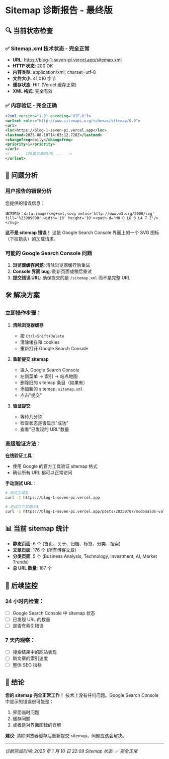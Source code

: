 # Sitemap 诊断报告 - 最终版

## 🔍 当前状态检查

### ✅ Sitemap.xml 技术状态 - 完全正常

- **URL**: https://blog-1-seven-pi.vercel.app/sitemap.xml
- **HTTP 状态**: 200 OK
- **内容类型**: application/xml; charset=utf-8
- **文件大小**: 41,010 字节
- **缓存状态**: HIT (Vercel 缓存正常)
- **XML 格式**: 完全有效

### ✅ 内容验证 - 完全正确

```xml
<?xml version="1.0" encoding="UTF-8"?>
<urlset xmlns="http://www.sitemaps.org/schemas/sitemap/0.9">
<url>
<loc>https://blog-1-seven-pi.vercel.app</loc>
<lastmod>2025-08-10T14:03:12.720Z</lastmod>
<changefreq>daily</changefreq>
<priority>1</priority>
</url>
<!-- ... 176篇文章的URL ... -->
</urlset>
```

## 🎯 问题分析

### 用户报告的错误分析

您提供的错误信息：

```
请求网址：data:image/svg+xml,<svg xmlns='http://www.w3.org/2000/svg' fill='%23909090' width='10' height='10'><path d='M0 0 L8 0 L4 7 Z'/></svg>
```

**这不是 sitemap 错误！** 这是 Google Search Console 界面上的一个 SVG 图标（下拉箭头）的加载请求。

### 可能的 Google Search Console 问题

1. **浏览器缓存问题**: 清除浏览器缓存后重试
2. **Console 界面 bug**: 刷新页面或稍后重试
3. **提交错误 URL**: 确保提交的是 `/sitemap.xml` 而不是完整 URL

## 🛠️ 解决方案

### 立即操作步骤：

1. **清除浏览器缓存**

   - 按 `Ctrl+Shift+Delete`
   - 清除缓存和 cookies
   - 重新打开 Google Search Console

2. **重新提交 sitemap**

   - 进入 Google Search Console
   - 左侧菜单 → 索引 → 站点地图
   - 删除旧的 sitemap 条目（如果有）
   - 添加新的 sitemap: `sitemap.xml`
   - 点击"提交"

3. **验证提交**
   - 等待几分钟
   - 检查状态是否显示"成功"
   - 查看"已发现的 URL"数量

### 高级验证方法：

**在线验证工具**：

- 使用 Google 的官方工具验证 sitemap 格式
- 确认所有 URL 都可以正常访问

**手动测试 URL**：

```bash
# 测试主域名
curl -I https://blog-1-seven-pi.vercel.app

# 测试几个文章URL
curl -I https://blog-1-seven-pi.vercel.app/posts/20250707/mcdonalds-value-menu-reboot-high-stakes-gamble
```

## 📊 当前 sitemap 统计

- **静态页面**: 6 个 (首页、关于、归档、标签、分类、搜索)
- **文章页面**: 176 个 (所有博客文章)
- **分类页面**: 5 个 (Business Analysis, Technology, Investment, AI, Market Trends)
- **总 URL 数量**: 187 个

## 🔄 后续监控

### 24 小时内检查：

- [ ] Google Search Console 中 sitemap 状态
- [ ] 已发现 URL 的数量
- [ ] 是否有索引错误

### 7 天内观察：

- [ ] 搜索结果中的网站表现
- [ ] 新文章的索引速度
- [ ] 整体 SEO 指标

## 🎉 结论

**您的 sitemap 完全正常工作！** 技术上没有任何问题。Google Search Console 中显示的错误很可能是：

1. 界面临时问题
2. 缓存问题
3. 或者是对界面图标的误解

**建议**: 清除浏览器缓存后重新提交 sitemap，问题应该会解决。

---

_诊断完成时间: 2025 年 1 月 10 日 22:09_
_Sitemap 状态: ✅ 完全正常_
